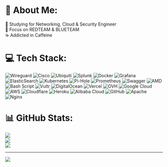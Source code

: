 # 💫 About Me:
📖 Studying for Networking, Cloud & Security Engineer<br>🔭 Focus on REDTEAM & BLUETEAM<br>☕ Addicted in Caffeine


# 💻 Tech Stack:
![Wireguard](https://img.shields.io/badge/wireguard-%2388171A.svg?style=plastic&logo=wireguard&logoColor=white) ![Cisco](https://img.shields.io/badge/cisco-%23049fd9.svg?style=plastic&logo=cisco&logoColor=black) ![Ubiquiti](https://img.shields.io/badge/ubiquiti-%230559C9.svg?style=plastic&logo=ubiquiti&logoColor=white) ![Splunk](https://img.shields.io/badge/splunk-%23000000.svg?style=plastic&logo=splunk&logoColor=white) ![Docker](https://img.shields.io/badge/docker-%230db7ed.svg?style=plastic&logo=docker&logoColor=white) ![Grafana](https://img.shields.io/badge/grafana-%23F46800.svg?style=plastic&logo=grafana&logoColor=white) ![ElasticSearch](https://img.shields.io/badge/-ElasticSearch-005571?style=plastic&logo=elasticsearch) ![Kubernetes](https://img.shields.io/badge/kubernetes-%23326ce5.svg?style=plastic&logo=kubernetes&logoColor=white) ![Pi-Hole](https://img.shields.io/badge/pihole-%2396060C.svg?style=plastic&logo=pi-hole&logoColor=white) ![Prometheus](https://img.shields.io/badge/Prometheus-E6522C?style=plastic&logo=Prometheus&logoColor=white) ![Swagger](https://img.shields.io/badge/-Swagger-%23Clojure?style=plastic&logo=swagger&logoColor=white) ![AMD](https://img.shields.io/badge/AMD-%23000000.svg?style=plastic&logo=amd&logoColor=white) ![Bash Script](https://img.shields.io/badge/bash_script-%23121011.svg?style=plastic&logo=gnu-bash&logoColor=white) ![Vultr](https://img.shields.io/badge/Vultr-007BFC.svg?style=plastic&logo=vultr) ![DigitalOcean](https://img.shields.io/badge/DigitalOcean-%230167ff.svg?style=plastic&logo=digitalOcean&logoColor=white) ![Vercel](https://img.shields.io/badge/vercel-%23000000.svg?style=plastic&logo=vercel&logoColor=white) ![OVH](https://img.shields.io/badge/ovh-%23123F6D.svg?style=plastic&logo=ovh&logoColor=#123F6D) ![Google Cloud](https://img.shields.io/badge/GoogleCloud-%234285F4.svg?style=plastic&logo=google-cloud&logoColor=white) ![AWS](https://img.shields.io/badge/AWS-%23FF9900.svg?style=plastic&logo=amazon-aws&logoColor=white) ![Cloudflare](https://img.shields.io/badge/Cloudflare-F38020?style=plastic&logo=Cloudflare&logoColor=white) ![Heroku](https://img.shields.io/badge/heroku-%23430098.svg?style=plastic&logo=heroku&logoColor=white) ![Alibaba Cloud](https://img.shields.io/badge/AlibabaCloud-%23FF6701.svg?style=plastic&logo=alibabacloud&logoColor=white) ![GitHub](https://img.shields.io/badge/github-%23121011.svg?style=plastic&logo=github&logoColor=white) ![Apache](https://img.shields.io/badge/apache-%23D42029.svg?style=plastic&logo=apache&logoColor=white) ![Nginx](https://img.shields.io/badge/nginx-%23009639.svg?style=plastic&logo=nginx&logoColor=white)
# 📊 GitHub Stats:
![](https://github-readme-stats.vercel.app/api?username=betmendlx&theme=dark&hide_border=false&include_all_commits=false&count_private=false)<br/>
![](https://github-readme-streak-stats.herokuapp.com/?user=betmendlx&theme=dark&hide_border=false)<br/>
![](https://github-readme-stats.vercel.app/api/top-langs/?username=betmendlx&theme=dark&hide_border=false&include_all_commits=false&count_private=false&layout=compact)

---
[![](https://visitcount.itsvg.in/api?id=betmendlx&icon=0&color=0)](https://visitcount.itsvg.in)

<!-- Proudly created with GPRM ( https://gprm.itsvg.in ) -->
